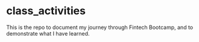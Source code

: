 # class_activities
This is the repo to document my journey through Fintech Bootcamp, and to demonstrate what I have learned.
